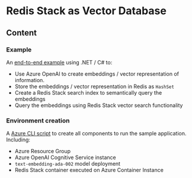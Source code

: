 # Redis Stack as Vector Database

## Content

### Example

An [end-to-end example](./src/Notebook/dotnet.ipynb) using .NET / C# to:

- Use Azure OpenAI to create embeddings / vector representation of information.
- Store the embeddings / vector representation in Redis as ```HashSet```
- Create a Redis Stack search index to semantically query the embeddings
- Query the embeddings using Redis Stack vector search functionality

### Environment creation

A [Azure CLI script](./src/CreateEnv/CreateEnv.azcli) to create all components to run the sample application. Including:

- Azure Resource Group
- Azure OpenAI Cognitive Service instance
- ```text-embedding-ada-002``` model deployment
- Redis Stack container executed on Azure Container Instance 